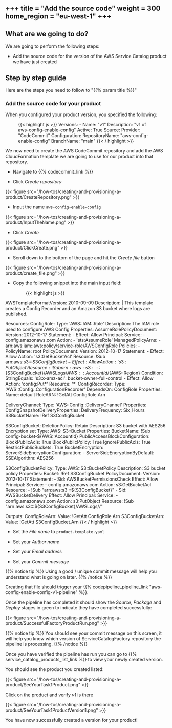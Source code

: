 +++
title = "Add the source code"
weight = 300
home_region = "eu-west-1"
+++
---

## What are we going to do?

We are going to perform the following steps:

- Add the source code for the version of the AWS Service Catalog product we have just created


## Step by step guide

Here are the steps you need to follow to "{{% param title %}}"


### Add the source code for your product
When you configured your product version, you specified the following: 

 <figure>
  {{< highlight js >}}
    Versions:
      - Name: "v1"
        Description: "v1 of aws-config-enable-config"
        Active: True
        Source:
          Provider: "CodeCommit"
          Configuration:
            RepositoryName: "aws-config-enable-config"
            BranchName: "main"
  {{< / highlight >}}
 </figure>


We now need to create the AWS CodeCommit repository and add the AWS CloudFormation template we are going to use for our
product into that repository.

- Navigate to {{% codecommit_link %}}

- Click *Create repository*

{{< figure src="/how-tos/creating-and-provisioning-a-product/CreateRepository.png" >}}


- Input the name `aws-config-enable-config`

{{< figure src="/how-tos/creating-and-provisioning-a-product/InputTheName.png" >}}

- Click *Create*

{{< figure src="/how-tos/creating-and-provisioning-a-product/ClickCreate.png" >}}

- Scroll down to the bottom of the page and hit the *Create file* button

{{< figure src="/how-tos/creating-and-provisioning-a-product/create_file.png" >}}

- Copy the following snippet into the main input field:
 
  <figure>
   {{< highlight js >}}
AWSTemplateFormatVersion: 2010-09-09
Description: |
  This template creates a Config Recorder and an Amazon S3 bucket where logs are published.

Resources:
  ConfigRole:
    Type: 'AWS::IAM::Role'
    Description: The IAM role used to configure AWS Config
    Properties:
      AssumeRolePolicyDocument:
        Version: 2012-10-17
        Statement:
          - Effect: Allow
            Principal:
              Service:
                - config.amazonaws.com
            Action:
              - 'sts:AssumeRole'
      ManagedPolicyArns:
        - arn:aws:iam::aws:policy/service-role/AWSConfigRole
      Policies:
        - PolicyName: root
          PolicyDocument:
            Version: 2012-10-17
            Statement:
              - Effect: Allow
                Action: 's3:GetBucketAcl'
                Resource: !Sub arn:aws:s3:::${S3ConfigBucket}
              - Effect: Allow
                Action: 's3:PutObject'
                Resource: !Sub arn:aws:s3:::${S3ConfigBucket}/AWSLogs/${AWS::AccountId}/${AWS::Region}
                Condition:
                  StringEquals:
                    's3:x-amz-acl': bucket-owner-full-control
              - Effect: Allow
                Action: 'config:Put*'
                Resource: '*'
  ConfigRecorder:
    Type: 'AWS::Config::ConfigurationRecorder'
    DependsOn: ConfigRole
    Properties:
      Name: default
      RoleARN: !GetAtt ConfigRole.Arn

  DeliveryChannel:
    Type: 'AWS::Config::DeliveryChannel'
    Properties:
      ConfigSnapshotDeliveryProperties:
        DeliveryFrequency: Six_Hours
      S3BucketName: !Ref S3ConfigBucket

  S3ConfigBucket:
    DeletionPolicy: Retain
    Description: S3 bucket with AES256 Encryption set
    Type: AWS::S3::Bucket
    Properties:
      BucketName: !Sub config-bucket-${AWS::AccountId}
      PublicAccessBlockConfiguration:
        BlockPublicAcls: True
        BlockPublicPolicy: True
        IgnorePublicAcls: True
        RestrictPublicBuckets: True
      BucketEncryption:
        ServerSideEncryptionConfiguration:
          - ServerSideEncryptionByDefault:
              SSEAlgorithm: AES256

  S3ConfigBucketPolicy:
    Type: AWS::S3::BucketPolicy
    Description: S3 bucket policy
    Properties:
      Bucket: !Ref S3ConfigBucket
      PolicyDocument:
        Version: 2012-10-17
        Statement:
          - Sid: AWSBucketPermissionsCheck
            Effect: Allow
            Principal:
              Service:
                - config.amazonaws.com
            Action: s3:GetBucketAcl
            Resource:
              - !Sub "arn:aws:s3:::${S3ConfigBucket}"
          - Sid: AWSBucketDelivery
            Effect: Allow
            Principal:
              Service:
                - config.amazonaws.com
            Action: s3:PutObject
            Resource: !Sub "arn:aws:s3:::${S3ConfigBucket}/AWSLogs/*/*"

Outputs:
  ConfigRoleArn:
    Value: !GetAtt ConfigRole.Arn
  S3ConfigBucketArn:
    Value: !GetAtt S3ConfigBucket.Arn
   {{< / highlight >}}
  </figure>


- Set the *File name* to `product.template.yaml`

- Set your *Author name*
- Set your *Email address*
- Set your *Commit message*

{{% notice tip %}}
Using a good / unique commit message will help you understand what is going on later.
{{% /notice %}}

Creating that file should trigger your 
{{% codepipeline_pipeline_link "aws-config-enable-config-v1-pipeline" %}}.  

Once the pipeline has completed it should show the *Source*, *Package* and *Deploy* stages in green to indicate they have 
completed successfully:

{{< figure src="/how-tos/creating-and-provisioning-a-product/SuccessfulFactoryProductRun.png" >}}

{{% notice tip %}}
You should see your commit message on this screen, it will help you know which version of ServiceCatalogFactory repository the 
pipeline is processing.
{{% /notice %}}

Once you have verified the pipeline has run you can go to {{% service_catalog_products_list_link %}} to view your newly
created version.

You should see the product you created listed:

{{< figure src="/how-tos/creating-and-provisioning-a-product/SeeYourTask1Product.png" >}}

Click on the product and verify *v1* is there

{{< figure src="/how-tos/creating-and-provisioning-a-product/SeeYourTask1ProductVersion1.png" >}}

You have now successfully created a version for your product!  
